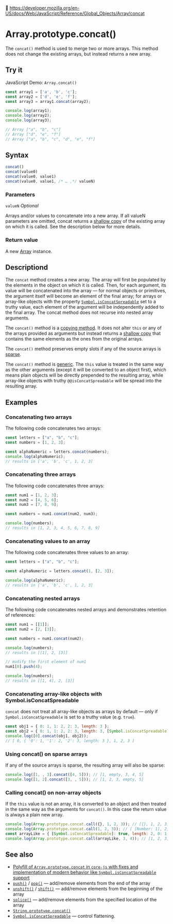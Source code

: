 🔗 https://developer.mozilla.org/en-US/docs/Web/JavaScript/Reference/Global_Objects/Array/concat

# Array.prototype.concat()

The `concat()` method is used to merge two or more arrays. This method does not change the existing arrays, but instead returns a new array.

## Try it

JavaScript Demo: `Array.concat()`

```javascript
const array1 = ['a', 'b', 'c'];
const array2 = ['d', 'e', 'f'];
const array3 = array1.concat(array2);

console.log(array1);
console.log(array2);
console.log(array3);

// Array ["a", "b", "c"]
// Array ["d", "e", "f"]
// Array ["a", "b", "c", "d", "e", "f"]
```

## Syntax

```javascript
concat()
concat(value0)
concat(value0, value1)
concat(value0, value1, /* … ,*/ valueN)
```

### Parameters

`valueN` _Optional_

Arrays and/or values to concatenate into a new array. If all valueN parameters are omitted, concat returns a [shallow copy](https://developer.mozilla.org/en-US/docs/Glossary/Shallow_copy) of the existing array on which it is called. See the description below for more details.

### Return value

A new [Array](https://developer.mozilla.org/en-US/docs/Web/JavaScript/Reference/Global_Objects/Array) instance.

## Descriptiond

The `concat` method creates a new array. The array will first be populated by the elements in the object on which it is called. Then, for each argument, its value will be concatenated into the array — for normal objects or primitives, the argument itself will become an element of the final array; for arrays or array-like objects with the property [`Symbol.isConcatSpreadable`](https://developer.mozilla.org/en-US/docs/Web/JavaScript/Reference/Global_Objects/Symbol/isConcatSpreadable) set to a truthy value, each element of the argument will be independently added to the final array. The concat method does not recurse into nested array arguments.

The `concat()` method is a [copying method](https://developer.mozilla.org/en-US/docs/Web/JavaScript/Reference/Global_Objects/Array#copying_methods_and_mutating_methods). It does not alter `this` or any of the arrays provided as arguments but instead returns a [shallow copy](https://developer.mozilla.org/en-US/docs/Glossary/Shallow_copy) that contains the same elements as the ones from the original arrays.

The `concat()` method preserves empty slots if any of the source arrays is [sparse](https://developer.mozilla.org/en-US/docs/Web/JavaScript/Guide/Indexed_collections#sparse_arrays).

The `concat()` method is [generic](https://developer.mozilla.org/en-US/docs/Web/JavaScript/Reference/Global_Objects/Array#generic_array_methods). The `this` value is treated in the same way as the other arguments (except it will be converted to an object first), which means plain objects will be directly prepended to the resulting array, while array-like objects with truthy `@@isConcatSpreadable` will be spread into the resulting array.

## Examples

### Concatenating two arrays

The following code concatenates two arrays:

```javascript
const letters = ["a", "b", "c"];
const numbers = [1, 2, 3];

const alphaNumeric = letters.concat(numbers);
console.log(alphaNumeric);
// results in ['a', 'b', 'c', 1, 2, 3]
```

### Concatenating three arrays

The following code concatenates three arrays:

```javascript
const num1 = [1, 2, 3];
const num2 = [4, 5, 6];
const num3 = [7, 8, 9];

const numbers = num1.concat(num2, num3);

console.log(numbers);
// results in [1, 2, 3, 4, 5, 6, 7, 8, 9]
```

### Concatenating values to an array

The following code concatenates three values to an array:

```javascript
const letters = ["a", "b", "c"];

const alphaNumeric = letters.concat(1, [2, 3]);

console.log(alphaNumeric);
// results in ['a', 'b', 'c', 1, 2, 3]
```

### Concatenating nested arrays

The following code concatenates nested arrays and demonstrates retention of references:

```javascript
const num1 = [[1]];
const num2 = [2, [3]];

const numbers = num1.concat(num2);

console.log(numbers);
// results in [[1], 2, [3]]

// modify the first element of num1
num1[0].push(4);

console.log(numbers);
// results in [[1, 4], 2, [3]]
```

### Concatenating array-like objects with Symbol.isConcatSpreadable

`concat` does not treat all array-like objects as arrays by default — only if `Symbol.isConcatSpreadable` is set to a truthy value (e.g. `true`).

```javascript
const obj1 = { 0: 1, 1: 2, 2: 3, length: 3 };
const obj2 = { 0: 1, 1: 2, 2: 3, length: 3, [Symbol.isConcatSpreadable]: true };
console.log([0].concat(obj1, obj2));
// [ 0, { '0': 1, '1': 2, '2': 3, length: 3 }, 1, 2, 3 ]
```

### Using concat() on sparse arrays

If any of the source arrays is sparse, the resulting array will also be sparse:

```javascript
console.log([1, , 3].concat([4, 5])); // [1, empty, 3, 4, 5]
console.log([1, 2].concat([3, , 5])); // [1, 2, 3, empty, 5]
```

### Calling concat() on non-array objects

If the `this` value is not an array, it is converted to an object and then treated in the same way as the arguments for `concat()`. In this case the return value is always a plain new array.

```javascript
console.log(Array.prototype.concat.call({}, 1, 2, 3)); // [{}, 1, 2, 3]
console.log(Array.prototype.concat.call(1, 2, 3)); // [ [Number: 1], 2, 3 ]
const arrayLike = { [Symbol.isConcatSpreadable]: true, length: 2, 0: 1, 1: 2 };
console.log(Array.prototype.concat.call(arrayLike, 3, 4)); // [1, 2, 3, 4]
```

## See also

- [Polyfill of `Array.prototype.concat` in `core-js` with fixes and implementation of modern behavior like `Symbol.isConcatSpreadable` support](https://github.com/zloirock/core-js#ecmascript-array)
- [`push()`](https://developer.mozilla.org/en-US/docs/Web/JavaScript/Reference/Global_Objects/Array/push) / [`pop()`](https://developer.mozilla.org/en-US/docs/Web/JavaScript/Reference/Global_Objects/Array/pop) — add/remove elements from the end of the array
- [`unshift()`](https://developer.mozilla.org/en-US/docs/Web/JavaScript/Reference/Global_Objects/Array/unshift) / [`shift()`](https://developer.mozilla.org/en-US/docs/Web/JavaScript/Reference/Global_Objects/Array/shift) — add/remove elements from the beginning of the array
- [`splice()`](https://developer.mozilla.org/en-US/docs/Web/JavaScript/Reference/Global_Objects/Array/splice) — add/remove elements from the specified location of the array
- [`String.prototype.concat()`](https://developer.mozilla.org/en-US/docs/Web/JavaScript/Reference/Global_Objects/String/concat)
- [`Symbol.isConcatSpreadable`](https://developer.mozilla.org/en-US/docs/Web/JavaScript/Reference/Global_Objects/Symbol/isConcatSpreadable) — control flattening.
